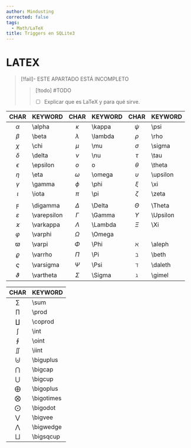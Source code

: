 ```yaml
---
author: Mindusting
corrected: false
tags:
  - Math/LaTeX
title: Triggers en SQLite3
---
```


# LATEX

> [!fail]- ESTE APARTADO ESTÁ INCOMPLETO
> > [!todo] #TODO
> > - [ ] Explicar que es LaTeX y para qué sirve.

|     CHAR      | KEYWORD     |   CHAR    | KEYWORD |    CHAR    | KEYWORD  |
|:-------------:|:----------- |:---------:|:------- |:----------:|:-------- |
|   $\alpha$    | \alpha      | $\kappa$  | \kappa  |   $\psi$   | \psi     |
|    $\beta$    | \beta       | $\lambda$ | \lambda |   $\rho$   | \rho     |
|    $\chi$     | \chi        |   $\mu$   | \mu     |  $\sigma$  | \sigma   |
|   $\delta$    | \delta      |   $\nu$   | \nu     |   $\tau$   | \tau     |
|  $\epsilon$   | \epsilon    |    $o$    | o       |  $\theta$  | \theta   |
|    $\eta$     | \eta        | $\omega$  | \omega  | $\upsilon$ | \upsilon |
|   $\gamma$    | \gamma      |  $\phi$   | \phi    |   $\xi$    | \xi      |
|    $\iota$    | \iota       |   $\pi$   | \pi     |  $\zeta$   | \zeta    |
|               |             |           |         |            |          |
|  $\digamma$   | \digamma    | $\Delta$  | \Delta  |  $\Theta$  | \Theta   |
| $\varepsilon$ | \varepsilon | $\Gamma$  | \Gamma  | $\Upsilon$ | \Upsilon |
|  $\varkappa$  | \varkappa   | $\Lambda$ | \Lambda |   $\Xi$    | \Xi      |
|   $\varphi$   | \varphi     | $\Omega$  | \Omega  |            |          |
|   $\varpi$    | \varpi      |  $\Phi$   | \Phi    |  $\aleph$  | \aleph   |
|   $\varrho$   | \varrho     |   $\Pi$   | \Pi     |  $\beth$   | \beth    |
|  $\varsigma$  | \varsigma   |  $\Psi$   | \Psi    | $\daleth$  | \daleth  |
|  $\vartheta$  | \vartheta   | $\Sigma$  | \Sigma  |  $\gimel$  | \gimel   |

|     CHAR     | KEYWORD    |
|:------------:|:---------- |
|    $\sum$    | \sum       |
|   $\prod$    | \prod      |
|  $\coprod$   | \coprod    |
|    $\int$    | \int       |
|   $\oint$    | \oint      |
|   $\iint$    | \iint      |
| $\biguplus$  | \biguplus  |
|  $\bigcap$   | \bigcap    |
|  $\bigcup$   | \bigcup    |
| $\bigoplus$  | \bigoplus  |
| $\bigotimes$ | \bigotimes |
|  $\bigodot$  | \bigodot   |
|  $\bigvee$   | \bigvee    |
| $\bigwedge$  | \bigwedge  |
| $\bigsqcup$  | \bigsqcup  |
